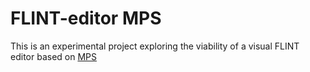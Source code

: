 # FLINT-editor MPS

This is an experimental project exploring the viability of a visual FLINT editor based on [MPS](https://www.jetbrains.com/mps/)

